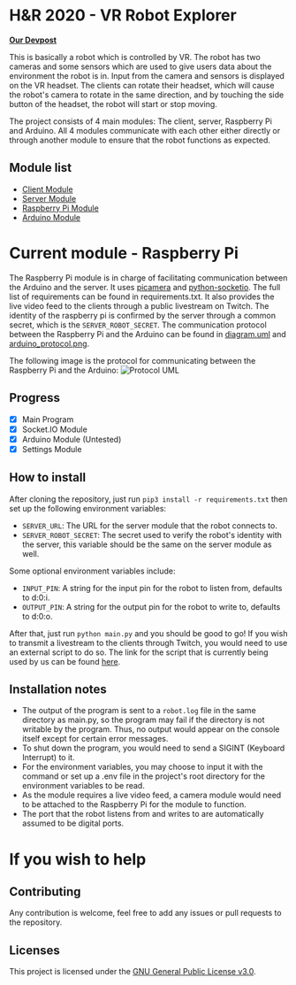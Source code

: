# H&R 2020 - VR Robot Explorer
 **[Our Devpost](https://devpost.com/software/hnr2020-vr-robot)**

This is basically a robot which is controlled by VR. The robot has two cameras and some sensors which are used to give users data about the environment the robot is in. Input from the camera and sensors is displayed on the VR headset. The clients can rotate their headset, which will cause the robot's camera to rotate in the same direction, and by touching the side button of the headset, the robot will start or stop moving.

The project consists of 4 main modules: The client, server, Raspberry Pi and Arduino. All 4 modules communicate with each other either directly or through another module to ensure that the robot functions as expected.

## Module list
 - [Client Module](https://github.com/team-unununium/HnR-2020-VR-Client)
 - [Server Module](https://github.com/team-unununium/HnR-2020-VR-Server)
 - [Raspberry Pi Module](https://github.com/team-unununium/HnR-2020-VR-Pi)
 - [Arduino Module](https://github.com/team-unununium/HnR-2020-VR-Arduino)

# Current module - Raspberry Pi
The Raspberry Pi module is in charge of facilitating communication between the Arduino and the server. It uses [picamera](https://picamera.readthedocs.io/) and [python-socketio](https://python-socketio.readthedocs.io/). The full list of requirements can be found in requirements.txt. It also provides the live video feed to the clients through a public livestream on Twitch. The identity of the raspberry pi is confirmed by the server through a common secret, which is the `SERVER_ROBOT_SECRET`. The communication protocol between the Raspberry Pi and the Arduino can be found in [diagram.uml](https://github.com/team-unununium/HnR-2020-VR-Pi/blob/master/diagram.uml) and [arduino_protocol.png](https://github.com/team-unununium/HnR-2020-VR-Pi/blob/master/arduino_protocol.png).

The following image is the protocol for communicating between the Raspberry Pi and the Arduino:
![Protocol UML](https://plantuml.pcchin.com/png/jP91ImCn48Nl-HNFWxKhjJ-Wi691H3neQVKcGknEky5i9cpIIX7zxKwsMwpRNZnuMZPvxyqta_6wZcPkl7OHuxfO6SVAxvrDZ5AE8u7NLEyK0paUOMmjvbnLsXK1kYO44eCE2COjhVnkgbUs0Gkk4JnHWHv81ubQm5JUKYLw7GqxfV8SivZAkYNoN4qCBYvtrKOuGV-MhELi3oKHF9OaNxmR8NaZyWXwanBA94RaPnT5qSPWvQAnC14r1Sy2hNOtKYl5_PHfUCW58R_MKHz1ka9V10KgWfRggKve3E4CXLYoRhWOcYYPc20EK6e1ZMPPnWFf1svMadatUxXlil3PLVJQi8Ln9fHK_29-ycAYnDnndQBVtgKdAVwPPigl75kOS6I2N-SomlJcg7Wj49aQ3eSpakLBXErYoT61BzdO_z7rWlwKjzksxSAuRUzPLtcatuxYeDzl "Protocol for Pi-Arduino communication")

## Progress
- [x] Main Program
- [x] Socket.IO Module
- [x] Arduino Module (Untested)
- [x] Settings Module

## How to install
After cloning the repository, just run  `pip3 install -r requirements.txt` then set up the following environment variables:
- `SERVER_URL`: The URL for the server module that the robot connects to.
- `SERVER_ROBOT_SECRET`: The secret used to verify the robot's identity with the server, this variable should be the same on the server module as well.

Some optional environment variables include:
- `INPUT_PIN`: A string for the input pin for the robot to listen from, defaults to d:0:i.
- `OUTPUT_PIN`: A string for the output pin for the robot to write to, defaults to d:0:o.

After that, just run `python main.py` and you should be good to go!
If you wish to transmit a livestream to the clients through Twitch, you would need to use an external script to do so. The link for the script that is currently being used by us can be found [here](https://gist.githubusercontent.com/russfeld/0878b1f8eaf7409136b9125ce5e1458f/raw/62824c1021f816a13046f1aba7722b8ac519c28d/picam-stream.sh).

## Installation notes
- The output of the program is sent to a `robot.log` file in the same directory as main.py, so the program may fail if the directory is not writable by the program. Thus, no output would appear on the console itself except for certain error messages.
- To shut down the program, you would need to send a SIGINT (Keyboard Interrupt) to it.
- For the environment variables, you may choose to input it with the command or set up a .env file in the project's root directory for the environment variables to be read. 
- As the module requires a live video feed, a camera module would need to be attached to the Raspberry Pi for the module to function.
- The port that the robot listens from and writes to are automatically assumed to be digital ports.

# If you wish to help

## Contributing
Any contribution is welcome, feel free to add any issues or pull requests to the repository.

## Licenses
This project is licensed under the [GNU General Public License v3.0](https://www.gnu.org/licenses/gpl-3.0.en.html).
